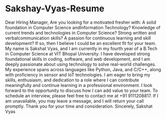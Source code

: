 # Sakshay-Vyas-Resume

Dear Hiring Manager, 
Are you looking for a motivated fresher with: 
A solid foundation in Computer Science andInformation Technology? 
Knowledge of current trends and technologies in Computer Science? 
Strong written and verbalcommunication skills? 
A passion for continuous learning and skill development? 
If so, then I believe I could be an excellent fit for your team. 
My name is Sakshat Vyas, and I am currently in my fourth 
year of a B.Tech in Computer Science at VIT Bhopal 
University. I have developed strong foundational skills in 
coding, software, and web development, and I am deeply 
passionate about using technology to solve real-world 
challenges. My experience spans across languages like 
Python, Java, and C/C++, along with proficiency in sensor 
and IoT technologies. 
I am eager to bring my skills, enthusiasm, and dedication 
to a role where I can contribute meaningfully and 
continue learning in a professional environment. I look 
forward to the opportunity to discuss how I can add value 
to your team. 
To schedule an interview, please feel free to contact me 
at +91 9111208817. If I am unavailable, you may leave a 
message, and I will return your call promptly. 
Thank you for your time and consideration. 
Sincerely, 
Sakshat Vyas
